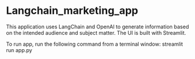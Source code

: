 # Langchain_marketing_app
This application uses LangChain and OpenAI to generate information based on the intended audience and subject matter. The UI is built with Streamlit.

To run app, run the following command from a terminal window:
streamlit run app.py
